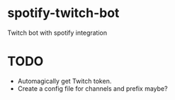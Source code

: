 # spotify-twitch-bot
Twitch bot with spotify integration

# TODO
- Automagically get Twitch token.
- Create a config file for channels and prefix maybe?
